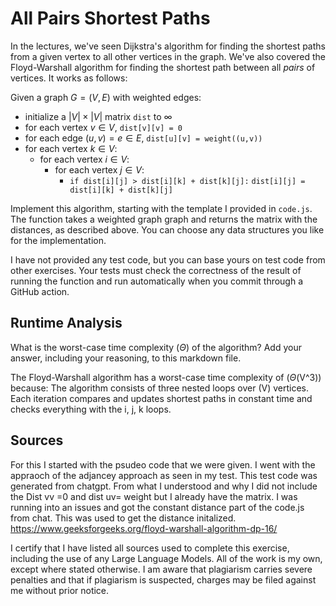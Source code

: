 # All Pairs Shortest Paths

In the lectures, we've seen Dijkstra's algorithm for finding the shortest paths
from a given vertex to all other vertices in the graph. We've also covered the
Floyd-Warshall algorithm for finding the shortest path between all *pairs* of
vertices. It works as follows:

Given a graph $G = (V, E)$ with weighted edges:
- initialize a $|V|\times|V|$ matrix `dist` to $\infty$
- for each vertex $v \in V$, `dist[v][v] = 0`
- for each edge $(u,v) = e \in E$, `dist[u][v] = weight((u,v))`
- for each vertex $k\in V$:
    - for each vertex $i\in V$:
        - for each vertex $j\in V$:
            - `if dist[i][j] > dist[i][k] + dist[k][j]:`
              `dist[i][j] = dist[i][k] + dist[k][j]`

Implement this algorithm, starting with the template I provided in `code.js`.
The function takes a weighted graph graph and returns the matrix with the
distances, as described above. You can choose any data structures you like for
the implementation.

I have not provided any test code, but you can base yours on test code from
other exercises. Your tests must check the correctness of the result of running
the function and run automatically when you commit through a GitHub action.

## Runtime Analysis

What is the worst-case time complexity ($\Theta$) of the algorithm? Add your
answer, including your reasoning, to this markdown file. 

The Floyd-Warshall algorithm has a worst-case time complexity of ($\Theta$(V^3)) because: The algorithm consists of three nested loops over \(V\) vertices. Each iteration compares and updates shortest paths in constant time and checks everything with the i, j, k loops. 


## Sources 
 For this I started with the psudeo code that we were given. I went with the appraoch of the adjancey approach as seen in my test. This test code was generated from chatgpt. From what I understood and why I did not include the Dist vv =0 and dist uv= weight but I already have the matrix. I was running into an issues and got the constant distance part of the code.js from chat. This was used to get the distance initalized. https://www.geeksforgeeks.org/floyd-warshall-algorithm-dp-16/


I certify that I have listed all sources used to complete this exercise, including the use of any Large Language Models. All of the work is my own, except where stated otherwise. I am aware that plagiarism carries severe penalties and that if plagiarism is suspected, charges may be filed against me without prior notice.